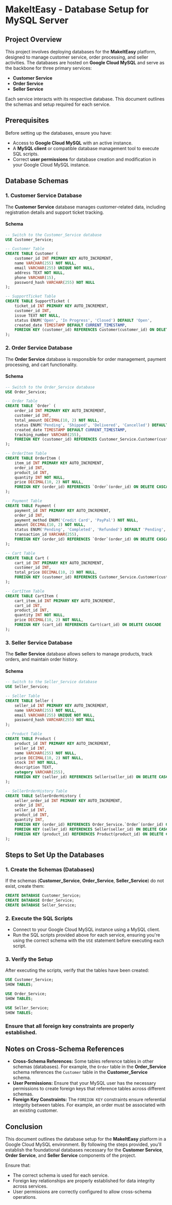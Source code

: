 # MakeItEasy - Database Setup for MySQL Server

## Project Overview
This project involves deploying databases for the **MakeItEasy** platform, designed to manage customer service, order processing, and seller activities. The databases are hosted on **Google Cloud MySQL** and serve as the backbone for three primary services:

- **Customer Service**
- **Order Service**
- **Seller Service**

Each service interacts with its respective database. This document outlines the schemas and setup required for each service.

## Prerequisites
Before setting up the databases, ensure you have:

- Access to **Google Cloud MySQL** with an active instance.
- A **MySQL client** or compatible database management tool to execute SQL scripts.
- Correct **user permissions** for database creation and modification in your Google Cloud MySQL instance.

## Database Schemas




### 1. Customer Service Database
The **Customer Service** database manages customer-related data, including registration details and support ticket tracking.

#### Schema
```sql
-- Switch to the Customer_Service database
USE Customer_Service;

-- Customer Table
CREATE TABLE Customer (
    customer_id INT PRIMARY KEY AUTO_INCREMENT,
    name VARCHAR(255) NOT NULL,
    email VARCHAR(255) UNIQUE NOT NULL,
    address TEXT NOT NULL,
    phone VARCHAR(15),
    password_hash VARCHAR(255) NOT NULL
);

-- SupportTicket Table
CREATE TABLE SupportTicket (
    ticket_id INT PRIMARY KEY AUTO_INCREMENT,
    customer_id INT,
    issue TEXT NOT NULL,
    status ENUM('Open', 'In Progress', 'Closed') DEFAULT 'Open',
    created_date TIMESTAMP DEFAULT CURRENT_TIMESTAMP,
    FOREIGN KEY (customer_id) REFERENCES Customer(customer_id) ON DELETE CASCADE
);
```



### 2. Order Service Database
The **Order Service** database is responsible for order management, payment processing, and cart functionality.

#### Schema

```sql
-- Switch to the Order_Service database
USE Order_Service;

-- Order Table
CREATE TABLE `Order` (
    order_id INT PRIMARY KEY AUTO_INCREMENT,
    customer_id INT,
    total_amount DECIMAL(10, 2) NOT NULL,
    status ENUM('Pending', 'Shipped', 'Delivered', 'Cancelled') DEFAULT 'Pending',
    created_date TIMESTAMP DEFAULT CURRENT_TIMESTAMP,
    tracking_number VARCHAR(255),
    FOREIGN KEY (customer_id) REFERENCES Customer_Service.Customer(customer_id) ON DELETE CASCADE
);

-- OrderItem Table
CREATE TABLE OrderItem (
    item_id INT PRIMARY KEY AUTO_INCREMENT,
    order_id INT,
    product_id INT,
    quantity INT NOT NULL,
    price DECIMAL(10, 2) NOT NULL,
    FOREIGN KEY (order_id) REFERENCES `Order`(order_id) ON DELETE CASCADE
);

-- Payment Table
CREATE TABLE Payment (
    payment_id INT PRIMARY KEY AUTO_INCREMENT,
    order_id INT,
    payment_method ENUM('Credit Card', 'PayPal') NOT NULL,
    amount DECIMAL(10, 2) NOT NULL,
    status ENUM('Pending', 'Completed', 'Refunded') DEFAULT 'Pending',
    transaction_id VARCHAR(255),
    FOREIGN KEY (order_id) REFERENCES `Order`(order_id) ON DELETE CASCADE
);

-- Cart Table
CREATE TABLE Cart (
    cart_id INT PRIMARY KEY AUTO_INCREMENT,
    customer_id INT,
    total_price DECIMAL(10, 2) NOT NULL,
    FOREIGN KEY (customer_id) REFERENCES Customer_Service.Customer(customer_id) ON DELETE CASCADE
);

-- CartItem Table
CREATE TABLE CartItem (
    cart_item_id INT PRIMARY KEY AUTO_INCREMENT,
    cart_id INT,
    product_id INT,
    quantity INT NOT NULL,
    price DECIMAL(10, 2) NOT NULL,
    FOREIGN KEY (cart_id) REFERENCES Cart(cart_id) ON DELETE CASCADE
);
```


### 3. Seller Service Database
The **Seller Service** database allows sellers to manage products, track orders, and maintain order history.

#### Schema

```sql
-- Switch to the Seller_Service database
USE Seller_Service;

-- Seller Table
CREATE TABLE Seller (
    seller_id INT PRIMARY KEY AUTO_INCREMENT,
    name VARCHAR(255) NOT NULL,
    email VARCHAR(255) UNIQUE NOT NULL,
    password_hash VARCHAR(255) NOT NULL
);

-- Product Table
CREATE TABLE Product (
    product_id INT PRIMARY KEY AUTO_INCREMENT,
    seller_id INT,
    name VARCHAR(255) NOT NULL,
    price DECIMAL(10, 2) NOT NULL,
    stock INT NOT NULL,
    description TEXT,
    category VARCHAR(255),
    FOREIGN KEY (seller_id) REFERENCES Seller(seller_id) ON DELETE CASCADE
);

-- SellerOrderHistory Table
CREATE TABLE SellerOrderHistory (
    seller_order_id INT PRIMARY KEY AUTO_INCREMENT,
    order_id INT,
    seller_id INT,
    product_id INT,
    quantity INT,
    FOREIGN KEY (order_id) REFERENCES Order_Service.`Order`(order_id) ON DELETE CASCADE,
    FOREIGN KEY (seller_id) REFERENCES Seller(seller_id) ON DELETE CASCADE,
    FOREIGN KEY (product_id) REFERENCES Product(product_id) ON DELETE CASCADE
);
```



## Steps to Set Up the Databases

### 1. Create the Schemas (Databases)

If the schemas (**Customer_Service**, **Order_Service**, **Seller_Service**) do not exist, create them:

```sql
CREATE DATABASE Customer_Service;
CREATE DATABASE Order_Service;
CREATE DATABASE Seller_Service;
```

### 2. Execute the SQL Scripts

- Connect to your Google Cloud MySQL instance using a MySQL client.
- Run the SQL scripts provided above for each service, ensuring you're using the correct schema with the `USE` statement before executing each script.

### 3. Verify the Setup

After executing the scripts, verify that the tables have been created:

```sql
USE Customer_Service;
SHOW TABLES;

USE Order_Service;
SHOW TABLES;

USE Seller_Service;
SHOW TABLES;
```

### Ensure that all foreign key constraints are properly established.

## Notes on Cross-Schema References

- **Cross-Schema References:** Some tables reference tables in other schemas (databases). For example, the `Order` table in the **Order_Service** schema references the `Customer` table in the **Customer_Service** schema.
- **User Permissions:** Ensure that your MySQL user has the necessary permissions to create foreign keys that reference tables across different schemas.
- **Foreign Key Constraints:** The `FOREIGN KEY` constraints ensure referential integrity between tables. For example, an order must be associated with an existing customer.

## Conclusion

This document outlines the database setup for the **MakeItEasy** platform in a Google Cloud MySQL environment. By following the steps provided, you'll establish the foundational databases necessary for the **Customer Service**, **Order Service**, and **Seller Service** components of the project.

Ensure that:

- The correct schema is used for each service.
- Foreign key relationships are properly established for data integrity across services.
- User permissions are correctly configured to allow cross-schema operations.


